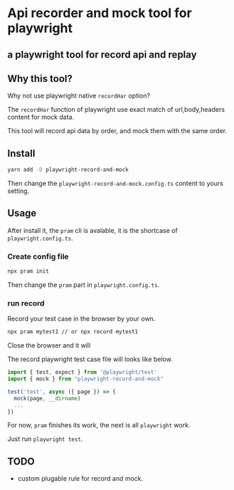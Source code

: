 # Api recorder and mock tool for playwright

## a playwright tool for record api and replay

## Why this tool?

Why not use playwright native `recordHar` option?

The `recordHar` function of playwright use exact match of url,body,headers content for mock data.

This tool will record api data by order, and mock them with the same order.

## Install

```sh
yarn add -D playwright-record-and-mock
```

Then change the `playwright-record-and-mock.config.ts` content to yours setting.

## Usage

After install it, the `pram` cli is avalable, it is the shortcase of `playwright.config.ts`.

### Create config file

```sh
npx pram init
```

Then change the `pram` part in `playwright.config.ts`.

### run record

Record your test case in the browser by your own.

```sh
npx pram mytest1 // or npx record mytest1
```

Close the browser and it will 

The record playwright test case file will looks like below.

```typescript
import { test, expect } from '@playwright/test'
import { mock } from "playwright-record-and-mock"

test('test', async ({ page }) => {
  mock(page, __dirname)
  ...
})

```

For now, `pram` finishes its work, the next is all `playwright` work.

Just run `playwright test`.

## TODO

* custom plugable rule for record and mock.
